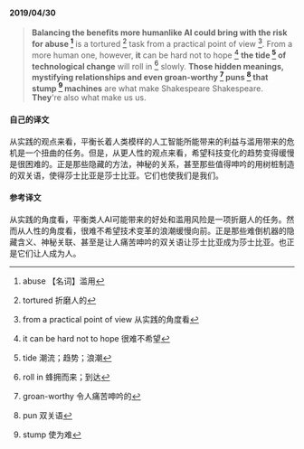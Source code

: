 #### 2019/04/30

> **Balancing the benefits more humanlike AI could bring with the risk for abuse [^1]** is a tortured [^2] task from a practical point of view [^3]. From a more human one, however, **it** can be hard not to hope [^4] **the tide [^5] of technological change** will roll in [^6] slowly. **Those hidden meanings, mystifying relationships and even groan-worthy [^7] puns [^8] that stump [^9] machines** are what make Shakespeare Shakespeare. **They**'re also what make us us.



#### 自己的译文

从实践的观点来看，平衡长着人类模样的人工智能所能带来的利益与滥用带来的危机是一个扭曲的任务。但是，从更人性的观点来看，希望科技变化的趋势变得缓慢是很困难的。正是那些隐藏的方法，神秘的关系，甚至那些值得呻吟的用树桩制造的双关语，使得莎士比亚是莎士比亚。它们也使我们是我们。



#### 参考译文

从实践的角度看，平衡类人AI可能带来的好处和滥用风险是一项折磨人的任务。然而从人性的角度看，很难不希望技术变革的浪潮缓慢向前。正是那些难倒机器的隐藏含义、神秘关联、甚至是让人痛苦呻吟的双关语让莎士比亚成为莎士比亚。也正是它们让人成为人。



[^1]: abuse 【名词】滥用
[^2]: tortured 折磨人的 
[^3]: from a practical point of view 从实践的角度看
[^4]: it can be hard not to hope 很难不希望
[^5]: tide 潮流；趋势；浪潮
[^6]: roll in 蜂拥而来；到达
[^7]: groan-worthy 令人痛苦呻吟的
[^8]: pun 双关语
[^9]: stump 使为难